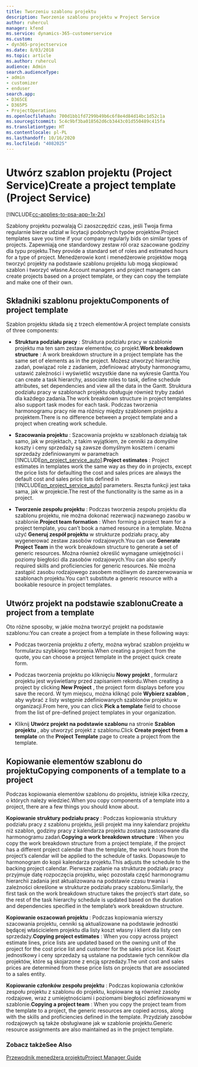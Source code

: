 ```yaml
---
title: Tworzeniu szablonu projektu
description: Tworzenie szablonu projektu w Project Service
author: ruhercul
manager: kfend
ms.service: dynamics-365-customerservice
ms.custom:
- dyn365-projectservice
ms.date: 8/03/2018
ms.topic: article
ms.author: ruhercul
audience: Admin
search.audienceType:
- admin
- customizer
- enduser
search.app:
- D365CE
- D365PS
- ProjectOperations
ms.openlocfilehash: 700d1bb1fd7299b49b6c6f8e4d84d14bc1d52c1a
ms.sourcegitcommit: 5c4c9bf3ba018562d6cb3443c01d550489c415fa
ms.translationtype: HT
ms.contentlocale: pl-PL
ms.lasthandoff: 10/16/2020
ms.locfileid: "4082025"
---
```

# <a name="create-a-project-template-project-service"></a><span data-ttu-id="c3990-103">Utwórz szablon projektu (Project Service)</span><span class="sxs-lookup"><span data-stu-id="c3990-103">Create a project template (Project Service)</span></span>

[!INCLUDE[cc-applies-to-psa-app-1x-2x](../includes/cc-applies-to-psa-app-1x-2x.md)]

<span data-ttu-id="c3990-104">Szablony projektu pozwalają Ci zaoszczędzić czas, jeśli Twoja firma regularnie bierze udział w licytacji podobnych typów projektów.</span><span class="sxs-lookup"><span data-stu-id="c3990-104">Project templates save you time if your company regularly bids on similar types of projects.</span></span> <span data-ttu-id="c3990-105">Zapewniają one standardowy zestaw ról oraz szacowane godziny dla typu projektu.</span><span class="sxs-lookup"><span data-stu-id="c3990-105">They provide a standard set of roles and estimated hours for a type of project.</span></span> <span data-ttu-id="c3990-106">Menedżerowie kont i menedżerowie projektów mogą tworzyć projekty na podstawie szablonu projektu lub mogą skopiować szablon i tworzyć własne.</span><span class="sxs-lookup"><span data-stu-id="c3990-106">Account managers and project managers can create projects based on a project template, or they can copy the template and make one of their own.</span></span>  
  
## <a name="components-of-project-template"></a><span data-ttu-id="c3990-107">Składniki szablonu projektu</span><span class="sxs-lookup"><span data-stu-id="c3990-107">Components of project template</span></span>
 <span data-ttu-id="c3990-108">Szablon projektu składa się z trzech elementów:</span><span class="sxs-lookup"><span data-stu-id="c3990-108">A project template consists of three components:</span></span>  
  
- <span data-ttu-id="c3990-109">**Struktura podziału pracy** : Struktura podziału pracy w szablonie projektu ma ten sam zestaw elementów, co projekt.</span><span class="sxs-lookup"><span data-stu-id="c3990-109">**Work breakdown structure** : A work breakdown structure in a project template has the same set of elements as in the project.</span></span> <span data-ttu-id="c3990-110">Możesz utworzyć hierarchię zadań, powiązać role z zadaniem, zdefiniować atrybuty harmonogramu, ustawić zależności i wyświetlić wszystkie dane na wykresie Gantta.</span><span class="sxs-lookup"><span data-stu-id="c3990-110">You can create a task hierarchy, associate roles to task, define schedule attributes, set dependencies and view all the data in the Gantt.</span></span> <span data-ttu-id="c3990-111">Struktura podziału pracy w szablonach projektu obsługuje również tryby zadań dla każdego zadania.</span><span class="sxs-lookup"><span data-stu-id="c3990-111">The work breakdown structure in project templates also support task modes for each task.</span></span> <span data-ttu-id="c3990-112">Podczas tworzenia harmonogramu pracy nie ma różnicy między szablonem projektu a projektem.</span><span class="sxs-lookup"><span data-stu-id="c3990-112">There is no difference between a project template and a project when creating work schedule.</span></span>  
  
- <span data-ttu-id="c3990-113">**Szacowania projektu** : Szacowania projektu w szablonach działają tak samo, jak w projektach, z takim wyjątkiem, że cenniki za domyślne koszty i ceny sprzedaży są zawsze domyślnym kosztem i cenami sprzedaży zdefiniowanymi w parametrach [!INCLUDE[pn_project_service_auto](../includes/pn-project-service-auto.md)].</span><span class="sxs-lookup"><span data-stu-id="c3990-113">**Project estimates** : Project estimates in templates work the same way as they do in projects, except the price lists for defaulting the cost and sales prices are always the default cost and sales price lists defined in [!INCLUDE[pn_project_service_auto](../includes/pn-project-service-auto.md)] parameters.</span></span> <span data-ttu-id="c3990-114">Reszta funkcji jest taka sama, jak w projekcie.</span><span class="sxs-lookup"><span data-stu-id="c3990-114">The rest of the functionality is the same as in a project.</span></span>  
  
- <span data-ttu-id="c3990-115">**Tworzenie zespołu projektu** : Podczas tworzenia zespołu projektu dla szablonu projektu, nie można dokonać rezerwacji nazwanego zasobu w szablonie.</span><span class="sxs-lookup"><span data-stu-id="c3990-115">**Project team formation** : When forming a project team for a project template, you can’t book a named resource in a template.</span></span> <span data-ttu-id="c3990-116">Można użyć **Generuj zespół projektu** w strukturze podziału pracy, aby wygenerować zestaw zasobów rodzajowych.</span><span class="sxs-lookup"><span data-stu-id="c3990-116">You can use **Generate Project Team** in the work breakdown structure to generate a set of generic resources.</span></span> <span data-ttu-id="c3990-117">Można również określić wymagane umiejętności i poziomy biegłości dla zasobów rodzajowych.</span><span class="sxs-lookup"><span data-stu-id="c3990-117">You can also specify required skills and proficiencies for generic resources.</span></span> <span data-ttu-id="c3990-118">Nie można zastąpić zasobu rodzajowego zasobem możliwym do zarezerwowania w szablonach projektu.</span><span class="sxs-lookup"><span data-stu-id="c3990-118">You can’t substitute a generic resource with a bookable resource in project templates.</span></span>  
  
## <a name="create-a-project-from-a-template"></a><span data-ttu-id="c3990-119">Utwórz projekt na podstawie szablonu</span><span class="sxs-lookup"><span data-stu-id="c3990-119">Create a project from a template</span></span>  
 <span data-ttu-id="c3990-120">Oto różne sposoby, w jakie można tworzyć projekt na podstawie szablonu:</span><span class="sxs-lookup"><span data-stu-id="c3990-120">You can create a project from a template in these following ways:</span></span>  
  
-   <span data-ttu-id="c3990-121">Podczas tworzenia projektu z oferty, można wybrać szablon projektu w formularzu szybkiego tworzenia.</span><span class="sxs-lookup"><span data-stu-id="c3990-121">When creating a project from the quote, you can choose a project template in the project quick create form.</span></span>  
  
-   <span data-ttu-id="c3990-122">Podczas tworzenia projektu po kliknięciu **Nowy projekt** , formularz projektu jest wyświetlany przed zapisaniem rekordu.</span><span class="sxs-lookup"><span data-stu-id="c3990-122">When creating a project by clicking **New Project** , the project form displays before you save the record.</span></span> <span data-ttu-id="c3990-123">W tym miejscu, można kliknąć pole **Wybierz szablon** , aby wybrać z listy wstępnie zdefiniowanych szablonów projektu w organizacji.</span><span class="sxs-lookup"><span data-stu-id="c3990-123">From here, you can click **Pick a template** field to choose from the list of pre-defined project templates in your organization.</span></span>  
  
-   <span data-ttu-id="c3990-124">Kliknij **Utwórz projekt na podstawie szablonu** na stronie **Szablon projektu** , aby utworzyć projekt z szablonu.</span><span class="sxs-lookup"><span data-stu-id="c3990-124">Click **Create project from a template** on the **Project Template** page to create a project from the template.</span></span>  
  
## <a name="copying-components-of-a-template-to-a-project"></a><span data-ttu-id="c3990-125">Kopiowanie elementów szablonu do projektu</span><span class="sxs-lookup"><span data-stu-id="c3990-125">Copying components of a template to a project</span></span>  
 <span data-ttu-id="c3990-126">Podczas kopiowania elementów szablonu do projektu, istnieje kilka rzeczy, o których należy wiedzieć.</span><span class="sxs-lookup"><span data-stu-id="c3990-126">When you copy components of a template into a project, there are a few things you should know about.</span></span>  
  
 <span data-ttu-id="c3990-127">**Kopiowanie struktury podziału pracy** : Podczas kopiowania struktury podziału pracy z szablonu projektu, jeśli projekt ma inny kalendarz projektu niż szablon, godziny pracy z kalendarza projektu zostaną zastosowane dla harmonogramu zadań.</span><span class="sxs-lookup"><span data-stu-id="c3990-127">**Copying a work breakdown structure** : When you copy the work breakdown structure from a project template, if the project has a different project calendar than the template, the work hours from the project’s calendar will be applied to the schedule of tasks.</span></span> <span data-ttu-id="c3990-128">Dopasowuje to harmonogram do kopii kalendarza projektu.</span><span class="sxs-lookup"><span data-stu-id="c3990-128">This adjusts the schedule to the backing project calendar.</span></span> <span data-ttu-id="c3990-129">Pierwsze zadanie na strukturze podziału pracy przyjmuje datę rozpoczęcia projektu, więc pozostała część harmonogramu hierarchii zadania jest aktualizowana na podstawie czasu trwania i zależności określone w strukturze podziału pracy szablonu.</span><span class="sxs-lookup"><span data-stu-id="c3990-129">Similarly, the first task on the work breakdown structure takes the project’s start date, so the rest of the task hierarchy schedule is updated based on the duration and dependencies specified in the template’s work breakdown structure.</span></span>  
  
 <span data-ttu-id="c3990-130">**Kopiowanie oszacowań projektu** : Podczas kopiowania wierszy szacowania projektu, cenniki są aktualizowane na podstawie jednostki będącej właścicielem projektu dla listy koszt własny i klient dla listy cen sprzedaży.</span><span class="sxs-lookup"><span data-stu-id="c3990-130">**Copying project estimates** : When you copy across project estimate lines, price lists are updated based on the owning unit of the project for the cost price list and customer for the sales price list.</span></span> <span data-ttu-id="c3990-131">Koszt jednostkowy i ceny sprzedaży są ustalane na podstawie tych cenników dla projektów, które są skojarzone z encją sprzedaży.</span><span class="sxs-lookup"><span data-stu-id="c3990-131">The unit cost and sales prices are determined from these price lists on projects that are associated to a sales entity.</span></span>  
  
 <span data-ttu-id="c3990-132">**Kopiowanie członków zespołu projektu** : Podczas kopiowania członków zespołu projektu z szablonu do projektu, kopiowane są również zasoby rodzajowe, wraz z umiejętnościami i poziomami biegłości zdefiniowanymi w szablonie.</span><span class="sxs-lookup"><span data-stu-id="c3990-132">**Copying a project team** : When you copy the project team from the template to a project, the generic resources are copied across, along with the skills and proficiencies defined in the template.</span></span> <span data-ttu-id="c3990-133">Przydziały zasobów rodzajowych są także obsługiwane jak w szablonie projektu.</span><span class="sxs-lookup"><span data-stu-id="c3990-133">Generic resource assignments are also maintained as in the project template.</span></span>  
  
### <a name="see-also"></a><span data-ttu-id="c3990-134">Zobacz także</span><span class="sxs-lookup"><span data-stu-id="c3990-134">See Also</span></span>  
 [<span data-ttu-id="c3990-135">Przewodnik menedżera projektu</span><span class="sxs-lookup"><span data-stu-id="c3990-135">Project Manager Guide</span></span>](../psa/project-manager-guide.md)

